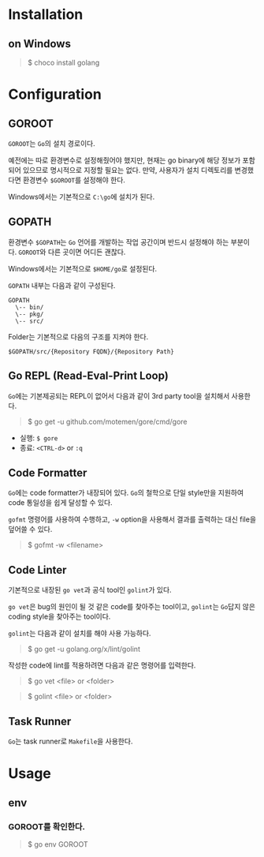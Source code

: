 # Installation

## on Windows

> $ choco install golang

# Configuration

## GOROOT

`GOROOT`는 `Go`의 설치 경로이다.

예전에는 따로 환경변수로 설정해줬어야 했지만, 현재는 go binary에 해당 정보가 포함되어 있으므로 명시적으로 지정할 필요는 없다. 만약, 사용자가 설치 디렉토리를 변경했다면 환경변수 `$GOROOT`를 설정해야 한다.

Windows에서는 기본적으로 `C:\go`에 설치가 된다.

## GOPATH

환경변수 `$GOPATH`는 `Go` 언어를 개발하는 작업 공간이며 반드시 설정해야 하는 부분이다. `GOROOT`와 다른 곳이면 어디든 괜찮다.

Windows에서는 기본적으로 `$HOME/go`로 설정된다.

`GOPATH` 내부는 다음과 같이 구성된다.

```
GOPATH
  \-- bin/
  \-- pkg/
  \-- src/
```

Folder는 기본적으로 다음의 구조를 지켜야 한다.

```
$GOPATH/src/{Repository FQDN}/{Repository Path}
```

## Go REPL (Read-Eval-Print Loop)

`Go`에는 기본제공되는 REPL이 없어서 다음과 같이 3rd party tool을 설치해서 사용한다.

> $ go get -u github.com/motemen/gore/cmd/gore

* 실행: `$ gore`
* 종료: `<CTRL-d>` or `:q`

## Code Formatter

`Go`에는 code formatter가 내장되어 있다. `Go`의 철학으로 단일 style만을 지원하여 code 통일성을 쉽게 달성할 수 있다.

`gofmt` 명령어를 사용하여 수행하고, `-w` option을 사용해서 결과를 출력하는 대신 file을 덮어쓸 수 있다.

> $ gofmt -w \<filename>

## Code Linter

기본적으로 내장된 `go vet`과 공식 tool인 `golint`가 있다.

`go vet`은 bug의 원인이 될 것 같은 code를 찾아주는 tool이고, `golint`는 `Go`답지 않은 coding style을 찾아주는 tool이다.

`golint`는 다음과 같이 설치를 해야 사용 가능하다.

> $ go get -u golang.org/x/lint/golint

작성한 code에 lint를 적용하려면 다음과 같은 명령어를 입력한다.

> $ go vet \<file> or \<folder>

> $ golint \<file> or \<folder>

## Task Runner

`Go`는 task runner로 `Makefile`을 사용한다.

# Usage

## env

### GOROOT를 확인한다.

> $ go env GOROOT
